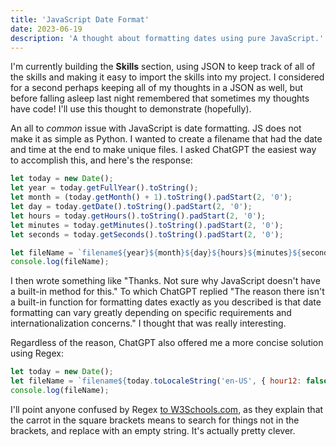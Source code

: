 ```yaml
---
title: 'JavaScript Date Format'
date: 2023-06-19
description: 'A thought about formatting dates using pure JavaScript.'
---
```


I'm currently building the **Skills** section, using JSON to keep track of all of the skills and making it easy to import the skills into my project. I considered for a second perhaps keeping all of my thoughts in a JSON as well, but before falling asleep last night remembered that sometimes my thoughts have code! I'll use this thought to demonstrate (hopefully).

An all to _common_ issue with JavaScript is date formatting. JS does not make it as simple as Python. I wanted to create a filename that had the date and time at the end to make unique files. I asked ChatGPT the easiest way to accomplish this, and here's the response:

```js
let today = new Date();
let year = today.getFullYear().toString();
let month = (today.getMonth() + 1).toString().padStart(2, '0');
let day = today.getDate().toString().padStart(2, '0');
let hours = today.getHours().toString().padStart(2, '0');
let minutes = today.getMinutes().toString().padStart(2, '0');
let seconds = today.getSeconds().toString().padStart(2, '0');

let fileName = `filename${year}${month}${day}${hours}${minutes}${seconds}.csv`;
console.log(fileName);
```

I then wrote something like "Thanks. Not sure why JavaScript doesn't have a built-in method for this." To which ChatGPT replied "The reason there isn't a built-in function for formatting dates exactly as you described is that date formatting can vary greatly depending on specific requirements and internationalization concerns." I thought that was really interesting.

Regardless of the reason, ChatGPT also offered me a more concise solution using Regex:

```js
let today = new Date();
let fileName = `filename${today.toLocaleString('en-US', { hour12: false, timeZone: 'UTC' }).replace(/[^\d]/g, '')}.csv`;
console.log(fileName);
```

I'll point anyone confused by Regex [to W3Schools.com](https://www.w3schools.com/jsref/jsref_regexp_charset_not.asp), as they explain that the carrot in the square brackets means to search for things not in the brackets, and replace with an empty string. It's actually pretty clever. 